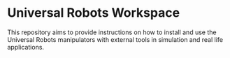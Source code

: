 # Universal Robots Workspace
This repository aims to provide instructions on how to install and use the Universal Robots manipulators with external tools in simulation and real life applications.
